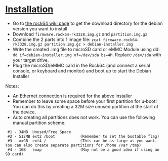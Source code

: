 # [Installation](https://wiki.pine64.org/wiki/ROCK64_Software_Releases#Debian)

- Go to [the rock64 wiki page](https://wiki.pine64.org/wiki/ROCK64_Software_Releases#Debian) to get the download directory for the debian version you want to install
- Download `firmware.rock64-rk3328.img.gz` and `partition.img.gz`
- Combine the 2 parts into 1 image file: `zcat firmware.rock64-rk3328.img.gz partition.img.gz > debian-installer.img`
- Write the created .img file to microSD card or eMMC Module using dd: `dd if=debian-installer.img of=/dev/sda bs=4M`. Replace `/dev/sda` with your target drive.
- Plug the microSD/eMMC card in the Rock64 (and connect a serial console, or keyboard and monitor) and boot up to start the Debian Installer

Notes:

- An Ethernet connection is required for the above installer
- Remember to leave some space before your first partition for u-boot! You can do this by creating a 32M size unused partition at the start of the device.
- Auto creating all partitions does not work. You can use the following manual partition scheme:

```
 #1 - 34MB  Unused/Free Space
 #2 - 512MB ext2 /boot           (Remember to set the bootable flag)
 #3 - xxGB  ext4 /               (This can be as large as you want. You can also create separate partitions for /home /var /tmp)
 #4 - 1GB   swap                 (May not be a good idea if using an SD card)
```
